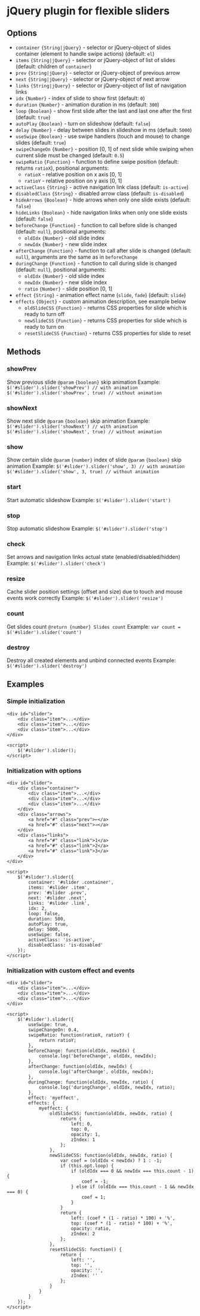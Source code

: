 # jQuery plugin for flexible sliders

## Options
* `container` `{String|jQuery}` - selector or jQuery-object of slides container (element to handle swipe actions) (default: `el`)
* `items` `{String|jQuery}` - selector or jQuery-object of list of slides (default: children of `container`)
* `prev` `{String|jQuery}` - selector or jQuery-object of previous arrow
* `next` `{String|jQuery}` - selector or jQuery-object of next arrow
* `links` `{String|jQuery}` - selector or jQuery-object of list of navigation links
* `idx` `{Number}` - index of slide to show first (default: `0`)
* `duration` `{Number}` - animation duration in ms (default: `300`)
* `loop` `{Boolean}` - show first slide after the last and last one after the first (default: `true`)
* `autoPlay` `{Boolean}` - turn on slideshow (default: `false`)
* `delay` `{Number}` - delay between slides in slideshow in ms (default: `5000`)
* `useSwipe` `{Boolean}` - use swipe handlers (touch and mouse) to change slides (default: `true`)
* `swipeChangeOn` `{Number}` - position [0, 1] of next slide while swiping when current slide must be changed (default: `0.5`)
* `swipeRatio` `{Function}` - function to define swipe position (default: returns `ratioX`), positional arguments:
    * `ratioX` - relative position on x axis [0, 1]
    * `ratioY` - relative position on y axis [0, 1]
* `activeClass` `{String}` - active navigation link class (default: `is-active`)
* `disabledClass` `{String}` - disabled arrow class (default: `is-disabled`)
* `hideArrows` `{Boolean}` - hide arrows when only one slide exists (default: `false`)
* `hideLinks` `{Boolean}` - hide navigation links when only one slide exists (default: `false`)
* `beforeChange` `{Function}` - function to call before slide is changed (default: `null`), positional arguments:
    * `oldIdx` `{Number}` - old slide index
    * `newIdx` `{Number}` - new slide index
* `afterChange` `{Function}` - function to call after slide is changed (default: `null`), arguments are the same as in `beforeChange`
* `duringChange` `{Function}` - function to call during slide is changed (default: `null`), positional arguments:
    * `oldIdx` `{Number}` - old slide index
    * `newIdx` `{Number}` - new slide index
    * `ratio` `{Number}` - slide position [0, 1]
* `effect` `{String}` - animation effect name (`slide`, `fade`) (default: `slide`)
* `effects` `{Object}` - custom animation description, see example below
    * `oldSlideCSS` `{Function}` - returns CSS properties for slide which is ready to turn off
    * `newSlideCSS` `{Function}` - returns CSS properties for slide which is ready to turn on
    * `resetSlideCSS` `{Function}` - returns CSS properties for slide to reset

## Methods

### showPrev
Show previous slide
`@param` `{boolean}` skip animation
Example:
`$('#slider').slider('showPrev') // with animation`
`$('#slider').slider('showPrev', true) // without animation`

### showNext
Show next slide
`@param` `{boolean}` skip animation
Example:
`$('#slider').slider('showNext') // with animation`
`$('#slider').slider('showNext', true) // without animation`

### show
Show certain slide
`@param` `{number}` index of slide
`@param` `{boolean}` skip animation
Example:
`$('#slider').slider('show', 3) // with animation`
`$('#slider').slider('show', 3, true) // without animation`

### start
Start automatic slideshow
Example:
`$('#slider').slider('start')`

### stop
Stop automatic slideshow
Example:
`$('#slider').slider('stop')`

### check
Set arrows and navigation links actual state (enabled/disabled/hidden)
Example:
`$('#slider').slider('check')`

### resize
Cache slider position settings (offset and size) due to touch and mouse events work correctly
Example:
`$('#slider').slider('resize')`

### count
Get slides count
`@return {number} Slides count`
Example:
`var count = $('#slider').slider('count')`

### destroy
Destroy all created elements and unbind connected events
Example:
`$('#slider').slider('destroy')`


## Examples
### Simple initialization
```
<div id="slider">
    <div class="item">...</div>
    <div class="item">...</div>
    <div class="item">...</div>
</div>

<script>
    $('#slider').slider();
</script>
```

### Initialization with options
```
<div id="slider">
    <div class="container">
        <div class="item">...</div>
        <div class="item">...</div>
        <div class="item">...</div>
    </div>
    <div class="arrows">
        <a href="#" class="prev">←</a>
        <a href="#" class="next">→</a>
    </div>
    <div class="links">
        <a href="#" class="link">1</a>
        <a href="#" class="link">2</a>
        <a href="#" class="link">3</a>
    </div>
</div>

<script>
    $('#slider').slider({
        container: '#slider .container',
        items: '#slider .item',
        prev: '#slider .prev',
        next: '#slider .next',
        links: '#slider .link',
        idx: 2,
        loop: false,
        duration: 500,
        autoPlay: true,
        delay: 5000,
        useSwipe: false,
        activeClass: 'is-active',
        disabledClass: 'is-disabled'
    });
</script>
```

### Initialization with custom effect and events
```
<div id="slider">
    <div class="item">...</div>
    <div class="item">...</div>
    <div class="item">...</div>
</div>

<script>
    $('#slider').slider({
        useSwipe: true,
        swipeChangeOn: 0.4,
        swipeRatio: function(ratioX, ratioY) {
            return ratioY;
        },
        beforeChange: function(oldIdx, newIdx) {
            console.log('beforeChange', oldIdx, newIdx);
        },
        afterChange: function(oldIdx, newIdx) {
            console.log('afterChange', oldIdx, newIdx);
        },
        duringChange: function(oldIdx, newIdx, ratio) {
            console.log('duringChange', oldIdx, newIdx, ratio);
        },
        effect: 'myeffect',
        effects: {
            myeffect: {
                oldSlideCSS: function(oldIdx, newIdx, ratio) {
                    return {
                        left: 0,
                        top: 0,
                        opacity: 1,
                        zIndex: 1
                    };
                },
                newSlideCSS: function(oldIdx, newIdx, ratio) {
                    var coef = (oldIdx < newIdx) ? 1 : -1;
                    if (this.opt.loop) {
                        if (oldIdx === 0 && newIdx === this.count - 1) {
                            coef = -1;
                        } else if (oldIdx === this.count - 1 && newIdx === 0) {
                            coef = 1;
                        }
                    }
                    return {
                        left: (coef * (1 - ratio) * 100) + '%',
                        top: (coef * (1 - ratio) * 100) + '%',
                        opacity: ratio,
                        zIndex: 2
                    };
                },
                resetSlideCSS: function() {
                    return {
                        left: '',
                        top: '',
                        opacity: '',
                        zIndex: ''
                    };
                }
            }
        }
    });
</script>
```
